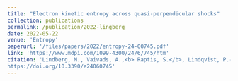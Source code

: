 ```yaml
---
title: "Electron kinetic entropy across quasi-perpendicular shocks"
collection: publications
permalink: /publication/2022-lingberg
date: 2022-05-22
venue: 'Entropy'
paperurl: '/files/papers/2022/entropy-24-00745.pdf'
link: 'https://www.mdpi.com/1099-4300/24/6/745/htm'
citation: 'Lindberg, M., Vaivads, A.,<b> Raptis, S.</b>, Lindqvist, P.-A., Giles, B. L., & Gershman, D. J. (2021). Electron kinetic entropy across quasi-perpendicular shocks. Entropy 24, 745.
https://doi.org/10.3390/e24060745'
---
```

